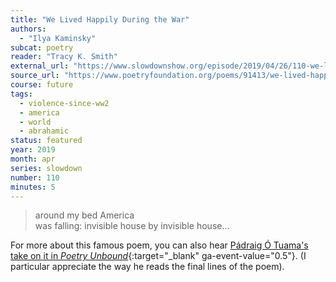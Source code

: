 ```yaml
---
title: "We Lived Happily During the War"
authors:
  - "Ilya Kaminsky"
subcat: poetry
reader: "Tracy K. Smith"
external_url: "https://www.slowdownshow.org/episode/2019/04/26/110-we-lived-happily-during-the-war"
source_url: "https://www.poetryfoundation.org/poems/91413/we-lived-happily-during-the-war"
course: future
tags:
  - violence-since-ww2
  - america
  - world
  - abrahamic
status: featured
year: 2019
month: apr
series: slowdown
number: 110
minutes: 5
---
```


> around my bed America  
was falling: invisible house by invisible house...

For more about this famous poem, you can also hear [Pádraig Ó Tuama's take on it in *Poetry Unbound*](https://onbeing.org/programs/ilya-kaminsky-we-lived-happily-during-the-war/){:target="_blank" ga-event-value="0.5"}. (I particular appreciate the way he reads the final lines of the poem).
